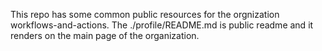 This repo has some common public resources for the orgnization workflows-and-actions. The ./profile/README.md is public readme and it renders on the main page of the organization.

